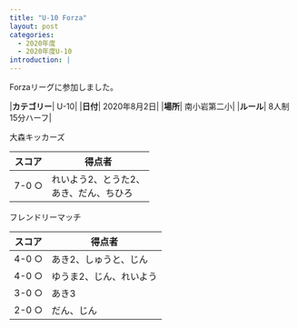 ```yaml
---
title: "U-10 Forza"
layout: post
categories:
  - 2020年度
  - 2020年度U-10
introduction: |
---
```


Forzaリーグに参加しました。  

|**カテゴリー**| U-10|
|**日付**| 2020年8月2日|
|**場所**| 南小岩第二小|
|**ルール**| 8人制15分ハーフ|

大森キッカーズ

|スコア|得点者|
|---|----|
|7-0 ○|れいよう2、とうた2、<br>あき、だん、ちひろ|

フレンドリーマッチ

|スコア|得点者|
|---|----|
|4-0 ○|あき2、しゅうと、じん|
|4-0 ○|ゆうま2、じん、れいよう|
|3-0 ○|あき3|
|2-0 ○|だん、じん|
